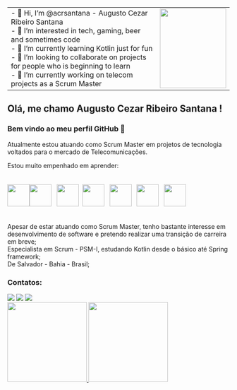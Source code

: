 <table>
    <tr>
      <td>
- 👋 Hi, I’m @acrsantana - Augusto Cezar Ribeiro Santana<br>
- 👀 I’m interested in tech, gaming, beer and sometimes code<br>
- 🌱 I’m currently learning Kotlin just for fun<br>
- 💞️ I’m looking to collaborate on projects for people who is beginning to learn<br>
- 🔭 I’m currently working on telecom projects as a Scrum Master
      </td>
      <td>
        <img src="https://octocat-generator-assets.githubusercontent.com/my-octocat-1636038530088.png" width="150" height="180"/>
      </td>
  </tr>
  </table>
  

## Olá, me chamo Augusto Cezar Ribeiro Santana ! 
### Bem vindo ao meu perfil GitHub 👋

Atualmente estou atuando como Scrum Master em projetos de tecnologia voltados para o mercado de Telecomunicações.

Estou muito empenhado em aprender:
<br>
<br>
<br>
<img src="https://cdn.jsdelivr.net/gh/devicons/devicon/icons/kotlin/kotlin-original-wordmark.svg"  width="50" height="50"/><img src="https://cdn.jsdelivr.net/gh/devicons/devicon/icons/spring/spring-plain-wordmark.svg" width="50" height="50"/>&nbsp;&nbsp;&nbsp;<img src="https://cdn.jsdelivr.net/gh/devicons/devicon/icons/bootstrap/bootstrap-original.svg" width="50" height="50"/>&nbsp;&nbsp;<img src="https://cdn.jsdelivr.net/gh/devicons/devicon/icons/git/git-original-wordmark.svg" width="50" height="50"/>&nbsp;&nbsp;&nbsp;<img src="https://cdn.jsdelivr.net/gh/devicons/devicon/icons/github/github-original-wordmark.svg" width="50" height="50"/>&nbsp;&nbsp;&nbsp;<img src="https://cdn.jsdelivr.net/gh/devicons/devicon/icons/heroku/heroku-plain-wordmark.svg" width="50" height="50"/>&nbsp;&nbsp;&nbsp;<img src="https://cdn.jsdelivr.net/gh/devicons/devicon/icons/postgresql/postgresql-original-wordmark.svg" width="50" height="50"/>
<br>
<br>
<br>
Apesar de estar atuando como Scrum Master, tenho bastante interesse em desenvolvimento de software e pretendo realizar uma transição de carreira em breve;<br>
Especialista em Scrum - PSM-I, estudando Kotlin desde o básico até Spring framework;<br>
De Salvador - Bahia - Brasil;<br>

### Contatos:

<div>
<a href="https://instagram.com/cezaodabahia" target="_blank"><img src="https://img.shields.io/badge/-Instagram-%23E4405F?style=for-the-badge&logo=instagram&logoColor=white" target="_blank"></a>
<a href = "mailto:cezaodabahia@gmail.com"><img src="https://img.shields.io/badge/Gmail-D14836?style=for-the-badge&logo=gmail&logoColor=white" target="_blank"></a>
<a href="https://www.linkedin.com/in/cezaodabahia" target="_blank"><img src="https://img.shields.io/badge/-LinkedIn-%230077B5?style=for-the-badge&logo=linkedin&logoColor=white" target="_blank"></a>   
</div>
<div>
  <a href="https://github.com/acrsantana">
  <img height="180em" src="https://github-readme-stats.vercel.app/api/top-langs/?username=acrsantana&layout=compact&langs_count=7&theme=dracula"/>
  <img height="180em" src="https://github-readme-stats.vercel.app/api?username=acrsantana&show_icons=true&theme=dracula&include_all_commits=true&count_private=true"/>
</div>
